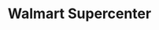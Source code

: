 ---
title: "Walmart Supercenter"
url: /kissimmee/walmart-supercenter-east-osceola-parkway/
shop: Supermarkt
---